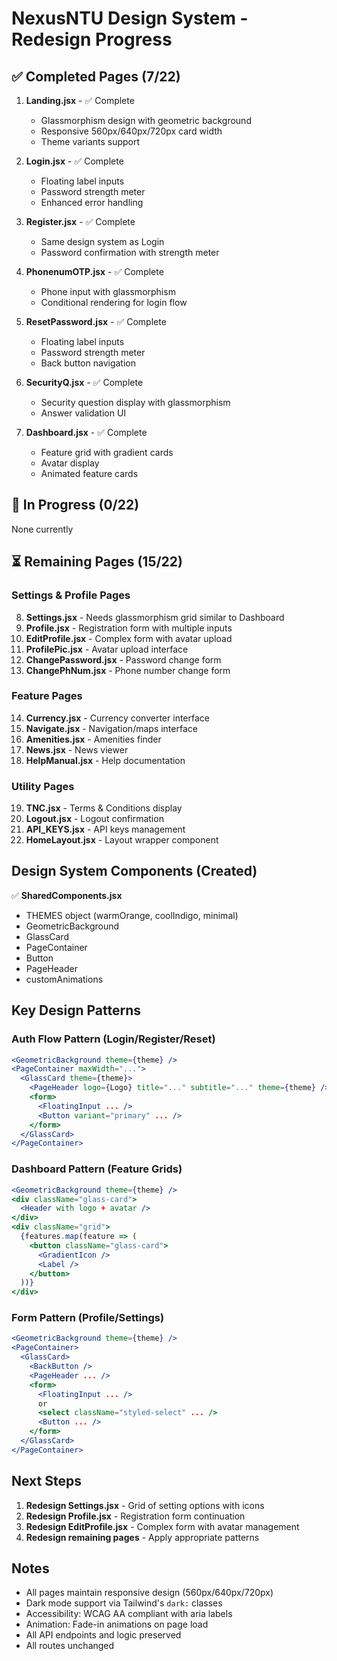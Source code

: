 # NexusNTU Design System - Redesign Progress

## ✅ Completed Pages (7/22)

1. **Landing.jsx** - ✅ Complete
   - Glassmorphism design with geometric background
   - Responsive 560px/640px/720px card width
   - Theme variants support

2. **Login.jsx** - ✅ Complete
   - Floating label inputs
   - Password strength meter
   - Enhanced error handling

3. **Register.jsx** - ✅ Complete
   - Same design system as Login
   - Password confirmation with strength meter

4. **PhonenumOTP.jsx** - ✅ Complete
   - Phone input with glassmorphism
   - Conditional rendering for login flow

5. **ResetPassword.jsx** - ✅ Complete
   - Floating label inputs
   - Password strength meter
   - Back button navigation

6. **SecurityQ.jsx** - ✅ Complete
   - Security question display with glassmorphism
   - Answer validation UI

7. **Dashboard.jsx** - ✅ Complete
   - Feature grid with gradient cards
   - Avatar display
   - Animated feature cards

## 🔄 In Progress (0/22)

None currently

## ⏳ Remaining Pages (15/22)

### Settings & Profile Pages
8. **Settings.jsx** - Needs glassmorphism grid similar to Dashboard
9. **Profile.jsx** - Registration form with multiple inputs
10. **EditProfile.jsx** - Complex form with avatar upload
11. **ProfilePic.jsx** - Avatar upload interface
12. **ChangePassword.jsx** - Password change form
13. **ChangePhNum.jsx** - Phone number change form

### Feature Pages
14. **Currency.jsx** - Currency converter interface
15. **Navigate.jsx** - Navigation/maps interface
16. **Amenities.jsx** - Amenities finder
17. **News.jsx** - News viewer
18. **HelpManual.jsx** - Help documentation

### Utility Pages
19. **TNC.jsx** - Terms & Conditions display
20. **Logout.jsx** - Logout confirmation
21. **API_KEYS.jsx** - API keys management
22. **HomeLayout.jsx** - Layout wrapper component

## Design System Components (Created)

✅ **SharedComponents.jsx**
- THEMES object (warmOrange, coolIndigo, minimal)
- GeometricBackground
- GlassCard
- PageContainer
- Button
- PageHeader
- customAnimations

## Key Design Patterns

### Auth Flow Pattern (Login/Register/Reset)
```jsx
<GeometricBackground theme={theme} />
<PageContainer maxWidth="...">
  <GlassCard theme={theme}>
    <PageHeader logo={Logo} title="..." subtitle="..." theme={theme} />
    <form>
      <FloatingInput ... />
      <Button variant="primary" ... />
    </form>
  </GlassCard>
</PageContainer>
```

### Dashboard Pattern (Feature Grids)
```jsx
<GeometricBackground theme={theme} />
<div className="glass-card">
  <Header with logo + avatar />
</div>
<div className="grid">
  {features.map(feature => (
    <button className="glass-card">
      <GradientIcon />
      <Label />
    </button>
  ))}
</div>
```

### Form Pattern (Profile/Settings)
```jsx
<GeometricBackground theme={theme} />
<PageContainer>
  <GlassCard>
    <BackButton />
    <PageHeader ... />
    <form>
      <FloatingInput ... />
      or
      <select className="styled-select" ... />
      <Button ... />
    </form>
  </GlassCard>
</PageContainer>
```

## Next Steps

1. **Redesign Settings.jsx** - Grid of setting options with icons
2. **Redesign Profile.jsx** - Registration form continuation
3. **Redesign EditProfile.jsx** - Complex form with avatar management
4. **Redesign remaining pages** - Apply appropriate patterns

## Notes

- All pages maintain responsive design (560px/640px/720px)
- Dark mode support via Tailwind's `dark:` classes
- Accessibility: WCAG AA compliant with aria labels
- Animation: Fade-in animations on page load
- All API endpoints and logic preserved
- All routes unchanged
